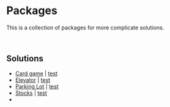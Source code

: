 # Packages


This is a collection of packages for more complicate solutions.

<a name="solutions"><br /></a>
## Solutions

- [Card game](cardgame) | [test](cardgame/game_test.go)
- [Elevator](elevator) | [test](elevator/elevator_test.go)
- [Parking Lot](parking) | [test](parking/parking_test.go)
- [Stocks](stock) | [test](stock/stock_test.go)
-
